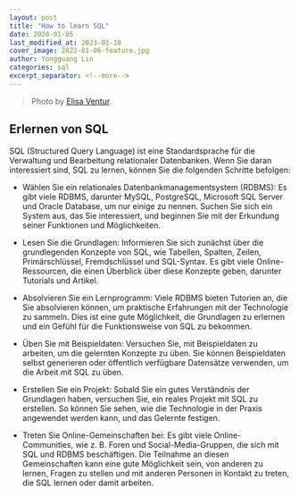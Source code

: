 ```yaml
---
layout: post
title: "How to learn SQL"
date: 2020-01-05
last_modified_at: 2023-02-10
cover_image: 2022-01-06-feature.jpg
author: Yongguang Lin
categories: sql
excerpt_separator: <!--more-->
---
```


> Photo by [Elisa Ventur](https://unsplash.com/@elisa_ventur).

<!--more-->

## Erlernen von SQL

SQL (Structured Query Language) ist eine Standardsprache für die Verwaltung und Bearbeitung relationaler Datenbanken. Wenn Sie daran interessiert sind, SQL zu lernen, können Sie die folgenden Schritte befolgen:
- Wählen Sie ein relationales Datenbankmanagementsystem (RDBMS): Es gibt viele RDBMS, darunter MySQL, PostgreSQL, Microsoft SQL Server und Oracle Database, um nur einige zu nennen. Suchen Sie sich ein System aus, das Sie interessiert, und beginnen Sie mit der Erkundung seiner Funktionen und Möglichkeiten.

- Lesen Sie die Grundlagen: Informieren Sie sich zunächst über die grundlegenden Konzepte von SQL, wie Tabellen, Spalten, Zeilen, Primärschlüssel, Fremdschlüssel und SQL-Syntax. Es gibt viele Online-Ressourcen, die einen Überblick über diese Konzepte geben, darunter Tutorials und Artikel.
- Absolvieren Sie ein Lernprogramm: Viele RDBMS bieten Tutorien an, die Sie absolvieren können, um praktische Erfahrungen mit der Technologie zu sammeln. Dies ist eine gute Möglichkeit, die Grundlagen zu erlernen und ein Gefühl für die Funktionsweise von SQL zu bekommen.
- Üben Sie mit Beispieldaten: Versuchen Sie, mit Beispieldaten zu arbeiten, um die gelernten Konzepte zu üben. Sie können Beispieldaten selbst generieren oder öffentlich verfügbare Datensätze verwenden, um die Arbeit mit SQL zu üben.
- Erstellen Sie ein Projekt: Sobald Sie ein gutes Verständnis der Grundlagen haben, versuchen Sie, ein reales Projekt mit SQL zu erstellen. So können Sie sehen, wie die Technologie in der Praxis angewendet werden kann, und das Gelernte festigen.
- Treten Sie Online-Gemeinschaften bei: Es gibt viele Online-Communities, wie z. B. Foren und Social-Media-Gruppen, die sich mit SQL und RDBMS beschäftigen. Die Teilnahme an diesen Gemeinschaften kann eine gute Möglichkeit sein, von anderen zu lernen, Fragen zu stellen und mit anderen Personen in Kontakt zu treten, die SQL lernen oder damit arbeiten.
